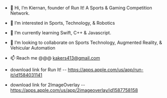 - 👋 Hi, I’m Kiernan, founder of Run It! A Sports & Gaming Competition Network.
- 👀 I’m interested in Sports, Technology, & Robotics
- 🌱 I’m currently learning Swift, C++ & Javascript.
- 💞️ I’m looking to collaborate on Sports Technology, Augmented Reality, & Vehicular Automation
- 📫 Reach me @@@ kakers413@gmail.com

- download link for Run It! -- https://apps.apple.com/us/app/run-it/id1584031141
- download link for 2ImageOverlay -- https://apps.apple.com/us/app/2imageoverlay/id1587758158
